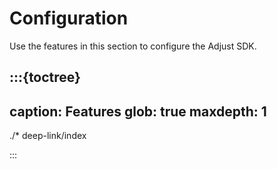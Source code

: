 # Configuration

Use the features in this section to configure the Adjust SDK.

:::{toctree}
---
caption: Features
glob: true
maxdepth: 1
---

./*
deep-link/index

:::
